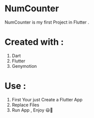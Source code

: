 # NumCounter
NumCounter is my first Project in Flutter .
# Created with :
1. Dart
2. Flutter
3. Genymotion
# Use :
1. First Your just Create a Flutter App
2. Replace Files
3. Run App , Enjoy 😃🤞
